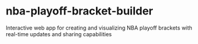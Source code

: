 # nba-playoff-bracket-builder
Interactive web app for creating and visualizing NBA playoff brackets with real-time updates and sharing capabilities
